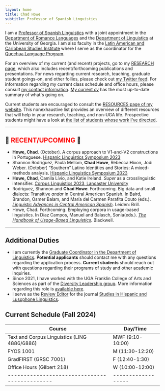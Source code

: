 ```yaml
---
layout: home
title: Chad Howe
subtitle: Professor of Spanish Linguistics
---
```

I am a [Professor of Spanish Linguistics](http://rom.uga.edu/directory/people/chad-howe) with a joint appointment in the [Department of Romance Languages](http://rom.uga.edu/) and the [Department of Linguistics](http://www.linguistics.uga.edu/) at the University of Georgia. I am also faculty in the [Latin American and Caribbean Studies Institute](http://lacs.franklin.uga.edu/) where I serve as the coordinator for the [Quechua Language Program](http://lacs.franklin.uga.edu/quechua-language).

For an overview of my current (and recent) projects, go to my [RESEARCH page](research.md), which also includes recent/forthcoming publications and presentations. For news regarding current research, teaching, graduate student goings-on, and other follies, please check out [my Twitter feed](https://twitter.com/ChoweAthens). For information regarding my current class schedule and office hours, please consult [my contact information](contact.md). [My current cv](HoweCV.pdf) has the most up-to-date summary of what's going on.

Current students are encouraged to consult the [RESOURCES page of my website](resources.md). This nonexhaustive list provides an overview of different resources that will help in your research, teaching, and non-UGA life. Prospective students might have a look at [the list of students whose work I've directed](students.md).

***

## 📢 <span style="color:red">RECENT/UPCOMING</span> 📢
- **Howe, Chad**. (October). A corpus approach to V1-and-V2 constructions in Portuguese. [Hispanic Linguistics Symposium 2023](https://hls2023.byu.edu/)
- Shannon Rodriguez, Paula Mellom, **Chad Howe**, Rebecca Hixon, Jodi Weber. (October) “Southern” Latino Identities and Stories: A mixed-methods analysis. [Hispanic Linguistics Symposium 2023](https://hls2023.byu.edu/)
- **Howe, Chad**, Camila Lívio, and Katie Ireland. *Super* as a crosslinguistic intensifier. [Corpus Linguistics 2023, Lancaster University](https://wp.lancs.ac.uk/cl2023/)
- Rodríguez, Shannon and **Chad Howe**. Forthcoming. Big data and small dialects: Transitive *andar* in Central American Spanish. In Baird, Brandon, Osmer Balam, and María del Carmen Parafita Couto (eds.). [*Linguistic Advances in Central American Spanish*](https://brill.com/display/title/68340?rskey=uzpd53&result=2). Leiden: Brill.
- Howe, Chad. Forthcoming. Employing corpora in usage-based linguistics. In Díaz Campos, Manuel and Balasch, Sonia(eds.). [*The Handbook of Usage-Based Linguistics*](https://www.wiley-vch.de/en/?option=com_eshop&view=product&isbn=978-1-119-83982-8#:~:text=The%20Handbook%20of%20Usage%2DBased%20Linguistics%20is%20an%20indispensable%20resource,and%20other%20subfields%20of%20linguistics.). Blackwell.

***

## Additional Duties

* I am currently the [Graduate Coordinator in the Department of Linguistics](linggrad.md). **Potential applicants** should contact me with any questions regarding the application process. **Current students** should reach out with questions regarding their programs of study and other academic inquiries.
* Since 2021, I have worked with the UGA Franklin College of Arts and Sciences as part of the [Diversity Leadership group](https://franklin.uga.edu/directory/diversity-leadership). More information regarding this role is [available here](diversityleadership.md).
* I serve as the [Review Editor](revieweditor.md) for the journal [Studies in Hispanic and Lusophone Linguistics](https://www.degruyter.com/view/journals/shll/shll-overview.xml?language=en&tab_body=editorialContent-75079).
  

## Current Schedule (Fall 2024)

Course | Day/Time |
---------------------------------------------|------------------|
Text and Corpus Linguistics (LING 4886/6886) | MWF (9:10-10:00) |
FYOS 1001 | M (11:30-12:20) |
GradFIRST (GRSC 7001) | F (12:40-1:30) |
Office Hours (Gilbert 218) | W (10:00-12:00) |
---------------------------------------------|------------------|

